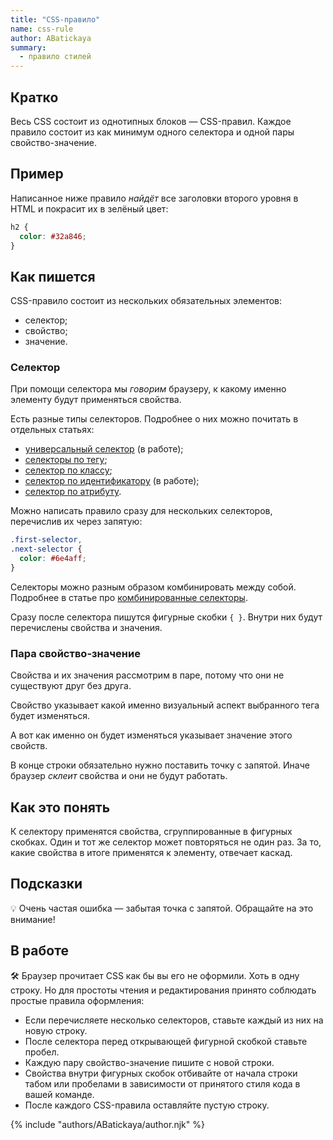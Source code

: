 ```yaml
---
title: "CSS-правило"
name: css-rule
author: ABatickaya
summary:
  - правило стилей
---
```


## Кратко

Весь CSS состоит из однотипных блоков — CSS-правил. Каждое правило состоит из как минимум одного селектора и одной пары свойство-значение.

## Пример

Написанное ниже правило _найдёт_ все заголовки второго уровня в HTML и покрасит их в зелёный цвет:

```css
h2 {
  color: #32a846;
}
```

## Как пишется

CSS-правило состоит из нескольких обязательных элементов:

- селектор;
- свойство;
- значение.

### Селектор

При помощи селектора мы _говорим_ браузеру, к какому именно элементу будут применяться свойства.

Есть разные типы селекторов. Подробнее о них можно почитать в отдельных статьях:

- [универсальный селектор](/css/doka/TODO) (в работе);
- [селекторы по тегу](/css/doka/tag-selector/);
- [селектор по классу](/css/doka/class-selector/);
- [селектор по идентификатору](/css/doka/TODO) (в работе);
- [селектор по атрибуту](/css/doka/attribute-selector/).

Можно написать правило сразу для нескольких селекторов, перечислив их через запятую:

```css
.first-selector,
.next-selector {
  color: #6e4aff;
}
```

Селекторы можно разным образом комбинировать между собой. Подробнее в статье про [комбинированные селекторы](/css/doka/combined-selectors/).

Сразу после селектора пишутся фигурные скобки `{ }`. Внутри них будут перечислены свойства и значения.

### Пара свойство-значение

Свойства и их значения рассмотрим в паре, потому что они не существуют друг без друга.

Свойство указывает какой именно визуальный аспект выбранного тега будет изменяться.

А вот как именно он будет изменяться указывает значение этого свойств.

В конце строки обязательно нужно поставить точку с запятой. Иначе браузер _склеит_ свойства и они не будут работать.

## Как это понять

К селектору применятся свойства, сгруппированные в фигурных скобках. Один и тот же селектор может повторяться не один раз. За то, какие свойства в итоге применятся к элементу, отвечает каскад.

## Подсказки

💡 Очень частая ошибка — забытая точка с запятой. Обращайте на это внимание!

## В работе

🛠 Браузер прочитает CSS как бы вы его не оформили. Хоть в одну строку. Но для простоты чтения и редактирования принято соблюдать простые правила оформления:

- Если перечисляете несколько селекторов, ставьте каждый из них на новую строку.
- После селектора перед открывающей фигурной скобкой ставьте пробел.
- Каждую пару свойство-значение пишите с новой строки.
- Свойства внутри фигурных скобок отбивайте от начала строки табом или пробелами в зависимости от принятого стиля кода в вашей команде.
- После каждого CSS-правила оставляйте пустую строку.

{% include "authors/ABatickaya/author.njk" %}
